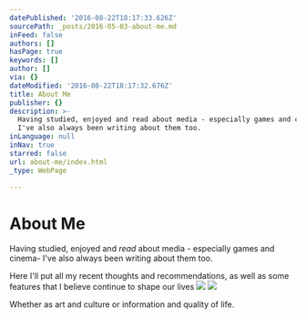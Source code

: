 ```yaml
---
datePublished: '2016-08-22T18:17:33.626Z'
sourcePath: _posts/2016-05-03-about-me.md
inFeed: false
authors: []
hasPage: true
keywords: []
author: []
via: {}
dateModified: '2016-08-22T18:17:32.676Z'
title: About Me
publisher: {}
description: >-
  Having studied, enjoyed and read about media - especially games and cinema-
  I've also always been writing about them too.
inLanguage: null
inNav: true
starred: false
url: about-me/index.html
_type: WebPage

---
```

# About Me

Having studied, enjoyed and _read_ about media - especially games and cinema- I've also always been writing about them too.

Here I'll put all my recent thoughts and recommendations, as well as some features that I believe continue to shape our lives
![](https://the-grid-user-content.s3-us-west-2.amazonaws.com/11b36141-9708-4756-b2ae-3c8dfb6e15be.jpg)
![](https://the-grid-user-content.s3-us-west-2.amazonaws.com/db90a97b-ca76-47cd-9125-1ee76abc6a50.jpg)

Whether as art and culture or information and quality of life.